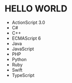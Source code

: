 # HELLO WORLD

* ActionScript 3.0
* C#
* C++
* ECMAScript 6
* Java
* JavaScript
* PHP
* Python
* Ruby
* Swift
* TypeScript
